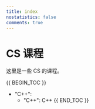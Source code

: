 ```yaml
---
title: index
nostatistics: false
comments: true
---
```


# CS 课程

这里是一些 CS 的课程。

{{ BEGIN_TOC }}
- "C++":
    - "C++": C++
{{ END_TOC }}